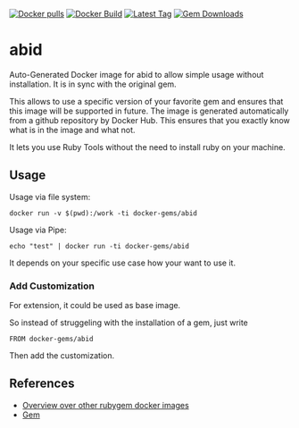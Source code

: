 [![Docker pulls](https://img.shields.io/docker/pulls/rubygem/abid.svg)](https://hub.docker.com/r/rubygem/abid/)
[![Docker Build](https://img.shields.io/docker/automated/rubygem/abid.svg)](https://hub.docker.com/r/rubygem/abid/)
[![Latest Tag](https://img.shields.io/github/tag/docker-rubygem/abid.svg)](https://hub.docker.com/r/rubygem/abid/)
[![Gem Downloads](https://img.shields.io/gem/dt/abid.svg)](https://rubygems.org/gems/abid/)
# abid

Auto-Generated Docker image for abid to allow simple usage without installation.
It is in sync with the original gem.

This allows to use a specific version of your favorite gem and ensures that this image will be supported in future.
The image is generated automatically from a github repository by Docker Hub.
This ensures that you exactly know what is in the image and what not.

It lets you use Ruby Tools without the need to install ruby on your machine.

## Usage

Usage via file system:

`docker run -v $(pwd):/work -ti docker-gems/abid`

Usage via Pipe:

`echo "test" | docker run -ti docker-gems/abid`

It depends on your specific use case how your want to use it.

### Add Customization

For extension, it could be used as base image.

So instead of struggeling with the installation of a gem, just write

`FROM docker-gems/abid`

Then add the customization.

## References

 - [Overview over other rubygem docker images](https://github.com/thinkbot/docker-rubygem)
 - [Gem](https://rubygems.org/gems/abid/)
